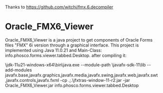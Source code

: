 Thanks to https://github.com/witchi/fmx.6.decompiler
# Oracle_FMX6_Viewer
Oracle_FMX6_Viewer is a java project to get components of Oracle Forms files "FMX" 6i version through a graphical interface. This project is implemented using Java 11.0.21 and Main-Class: info.phosco.forms.viewer.tabbed.Desktop.
after compiling it:

\jdk-11u21-windows-x64\bin\java.exe --module-path \javafx-sdk-11\lib --add-modules javafx.base,javafx.graphics,javafx.media,javafx.swing,javafx.web,javafx.swt,javafx.controls,javafx.fxml -cp .;.\jfxtras-window-11-r2.jar -jar Oracle_FMX6_Viewer.jar info.phosco.forms.viewer.tabbed.Desktop

